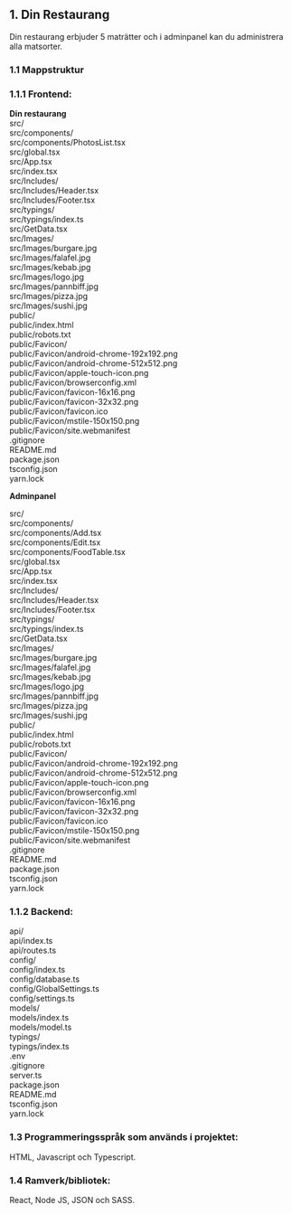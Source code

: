 ## 1. Din Restaurang

Din restaurang erbjuder 5 maträtter och i adminpanel kan du administrera alla matsorter. <br />

### 1.1 Mappstruktur

### 1.1.1 Frontend:

**Din restaurang** <br />
src/ <br />
src/components/ <br />
src/components/PhotosList.tsx <br />
src/global.tsx <br />
src/App.tsx <br />
src/index.tsx <br />
src/Includes/ <br />
src/Includes/Header.tsx <br />
src/Includes/Footer.tsx <br />
src/typings/ <br />
src/typings/index.ts <br />
src/GetData.tsx <br />
src/Images/ <br />
src/Images/burgare.jpg <br />
src/Images/falafel.jpg <br />
src/Images/kebab.jpg <br />
src/Images/logo.jpg <br />
src/Images/pannbiff.jpg <br />
src/Images/pizza.jpg <br />
src/Images/sushi.jpg <br />
public/ <br />
public/index.html <br />
public/robots.txt <br />
public/Favicon/ <br />
public/Favicon/android-chrome-192x192.png <br />
public/Favicon/android-chrome-512x512.png <br />
public/Favicon/apple-touch-icon.png <br />
public/Favicon/browserconfig.xml <br />
public/Favicon/favicon-16x16.png <br />
public/Favicon/favicon-32x32.png <br />
public/Favicon/favicon.ico <br />
public/Favicon/mstile-150x150.png <br />
public/Favicon/site.webmanifest <br />
.gitignore <br />
README.md <br />
package.json <br />
tsconfig.json <br />
yarn.lock <br />

**Adminpanel**

src/ <br />
src/components/ <br />
src/components/Add.tsx <br />
src/components/Edit.tsx <br />
src/components/FoodTable.tsx <br />
src/global.tsx <br />
src/App.tsx <br />
src/index.tsx <br />
src/Includes/ <br />
src/Includes/Header.tsx <br />
src/Includes/Footer.tsx <br />
src/typings/ <br />
src/typings/index.ts <br />
src/GetData.tsx <br />
src/Images/ <br />
src/Images/burgare.jpg <br />
src/Images/falafel.jpg <br />
src/Images/kebab.jpg <br />
src/Images/logo.jpg <br />
src/Images/pannbiff.jpg <br />
src/Images/pizza.jpg <br />
src/Images/sushi.jpg <br />
public/ <br />
public/index.html <br />
public/robots.txt <br />
public/Favicon/ <br />
public/Favicon/android-chrome-192x192.png <br />
public/Favicon/android-chrome-512x512.png <br />
public/Favicon/apple-touch-icon.png <br />
public/Favicon/browserconfig.xml <br />
public/Favicon/favicon-16x16.png <br />
public/Favicon/favicon-32x32.png <br />
public/Favicon/favicon.ico <br />
public/Favicon/mstile-150x150.png <br />
public/Favicon/site.webmanifest <br />
.gitignore <br />
README.md <br />
package.json <br />
tsconfig.json <br />
yarn.lock <br />

### 1.1.2 Backend: <br />

api/ <br />
api/index.ts <br />
api/routes.ts <br />
config/ <br />
config/index.ts <br />
config/database.ts <br />
config/GlobalSettings.ts <br />
config/settings.ts <br />
models/ <br />
models/index.ts <br />
models/model.ts <br />
typings/ <br />
typings/index.ts <br />
.env <br />
.gitignore <br />
server.ts <br />
package.json <br />
README.md <br />
tsconfig.json <br />
yarn.lock <br />

### 1.3 Programmeringsspråk som används i projektet:

HTML, Javascript och Typescript. <br />

### 1.4 Ramverk/bibliotek:

React, Node JS, JSON och SASS. <br />

